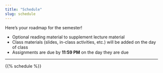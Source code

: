 ```yaml
---
title: "Schedule"
slug: schedule
---
```


Here’s your roadmap for the semester!

- <i class="fas fa-book-reader"></i> Optional reading material to supplement lecture material
- <i class="fas fa-chalkboard-teacher"></i> Class materials (slides, in-class activities, etc.) will be added on the day of class
- <i class="fas fa-laptop-code"></i> Assignments are due by **11:59 PM** on the day they are due

------------------------------------------------------------------------

{{% schedule %}}
